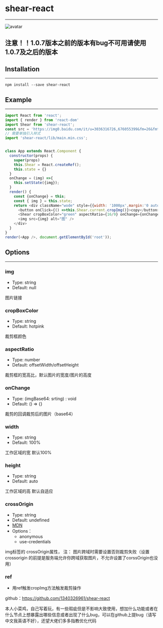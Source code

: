 # shear-react
--- 
![avatar](https://gimg2.baidu.com/image_search/src=http%3A%2F%2F2c.zol-img.com.cn%2Fproduct%2F124_500x2000%2F748%2FceZOdKgDAFsq2.jpg&refer=http%3A%2F%2F2c.zol-img.com.cn&app=2002&size=f9999,10000&q=a80&n=0&g=0n&fmt=jpeg?sec=1626303916&t=723fb08a844513e5890504e5cfedc025)

## 注意！！1.0.7版本之前的版本有bug不可用请使用1.0.7及之后的版本
## Installation
***
```
npm install --save shear-react
```
## Example
***
```javascript
import React from 'react';
import { render } from 'react-dom'
import Shear from 'shear-react';
const src = 'https://img0.baidu.com/it/u=3036316726,676055399&fm=26&fmt=auto&gp=0.jpg';
// 需要单独引入样式
import 'shear-react/lib/main.min.css';


class App extends React.Component {
  constructor(props) {
    super(props)
    this.Shear = React.createRef();
    this.state = {}
  }
  onChange = (img) =>{
    this.setState({img});
  }
  render() {
    const {onChange} = this;
    const { img } = this.state;
    return <div className="wode" style={{width: '1000px',margin:'0 auto'}}>
      <button onClick={() =>this.Shear.current.cropImg()}>copy</button>
      <Shear cropBoxColor="green" aspectRatio={16/9} onChange={onChange} ref={this.Shear} width={1000} img={src} crossOrigin="anonymous"/>
      <img src={img} alt="图" />
    </div>
  }
}
render(<App />, document.getElementById('root'));
```

## Options
***
### img

 - Type: string
 - Default: null

图片链接

### cropBoxColor
 - Type: string
 - Default: hotpink

裁剪框颜色
### aspectRatio
 - Type: number
 - Default: offsetWidth/offsetHeight

裁剪框的宽高比，默认图片的宽度/图片的高度

### onChange
 - Type: (imgBase64: srting) : void
 - Default: () => {}

裁剪的回调裁剪后的图片（base64）
### width
 - Type: string
 - Default: 100%
 
工作区域的宽 默认100%
### height
 - Type: string
 - Default: auto
 
工作区域的高 默认自适应
### crossOrigin
 - Type: string
 - Default: undefined
 - [MDN](https://developer.mozilla.org/en-US/docs/Web/API/HTMLImageElement/crossOrigin)
 - Options：
 	- anonymous
 	- use-credentials

img标签的 crossOrigin属性，
注： 图片跨域时需要设置否则裁剪失败（设置crossorigin 的前提是服务端允许你跨域获取图片，不允许设置了corssOrigin也没用）
### ref

 - 用ref触发cropImg方法触发裁剪操作




github：https://github.com/1340326961/shear-react

本人小菜鸡，自己写着玩，有一些瑕疵但是不影响大致使用，想加什么功能或者在什么节点上想暴露出哪些信息或者出现了什么bug，可以在github上提bug（请写中文我英语不好），还望大佬们多多指教优化代码
